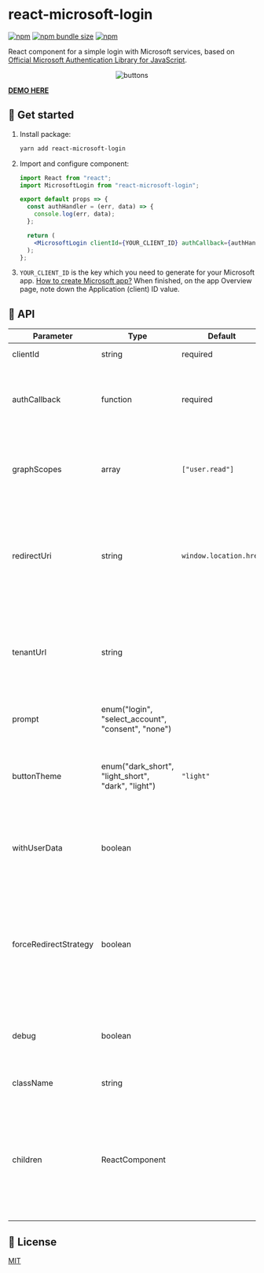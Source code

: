 # react-microsoft-login

[![npm](https://img.shields.io/npm/v/react-microsoft-login?logo=npm&cacheSeconds=1800)](https://www.npmjs.com/package/react-microsoft-login)
[![npm bundle size](https://img.shields.io/bundlephobia/minzip/react-microsoft-login?cacheSeconds=1800)](https://www.npmjs.com/package/react-microsoft-login)
[![npm](https://img.shields.io/npm/dt/react-microsoft-login?cacheSeconds=1800)](https://www.npmjs.com/package/react-microsoft-login)

React component for a simple login with Microsoft services, based on [Official Microsoft Authentication Library for JavaScript](https://github.com/AzureAD/microsoft-authentication-library-for-js).

<p align="center">
  <img src="https://user-images.githubusercontent.com/28801003/65941169-0cc1c000-e433-11e9-909d-bd97be8100b2.jpg" alt="buttons">
</p>

**[DEMO HERE](https://alexandrtovmach.github.io/react-microsoft-login/)**

## 🚀 Get started

1. Install package:
   ```sh
   yarn add react-microsoft-login
   ```
2. Import and configure component:

   ```jsx
   import React from "react";
   import MicrosoftLogin from "react-microsoft-login";

   export default props => {
     const authHandler = (err, data) => {
       console.log(err, data);
     };

     return (
       <MicrosoftLogin clientId={YOUR_CLIENT_ID} authCallback={authHandler} />
     );
   };
   ```

3. `YOUR_CLIENT_ID` is the key which you need to generate for your Microsoft app. [How to create Microsoft app?](https://docs.microsoft.com/en-us/azure/active-directory/develop/quickstart-v2-register-an-app) When finished, on the app Overview page, note down the Application (client) ID value.

## 📖 API

| Parameter             | Type                                               | Default                | Description                                                                                                                                                                                                           |
| --------------------- | -------------------------------------------------- | ---------------------- | --------------------------------------------------------------------------------------------------------------------------------------------------------------------------------------------------------------------- |
| clientId              | string                                             | required               | Application (client) ID                                                                                                                                                                                               |
| authCallback          | function                                           | required               | Callback function which takes two arguments `(error, authData)`                                                                                                                                                       |
| graphScopes           | array                                              | `["user.read"]`        | Array of Graph API permission names. [More about Graph API permissions](https://developer.microsoft.com/en-us/graph/docs/concepts/permissions_reference).                                                             |
| redirectUri           | string                                             | `window.location.href` | The redirect URI of the application, this should be same as the value in the application registration portal.                                                                                                         |
| tenantUrl             | string                                             |                        | A URL indicating a directory that MSAL can request tokens from. [More about MSAL tenant auth](https://github.com/AzureAD/microsoft-authentication-library-for-js/wiki/MSAL-basics).                                   |
| prompt                | enum("login", "select_account", "consent", "none") |                        | Specify custom [prompt behavior](https://docs.microsoft.com/en-us/azure/active-directory/develop/msal-js-prompt-behavior)                                                                                             |
| buttonTheme           | enum("dark_short", "light_short", "dark", "light") | `"light"`              | Theme for button style that based on [Official Microsoft brand design](https://docs.microsoft.com/en-us/azure/active-directory/develop/howto-add-branding-in-azure-ad-apps).                                          |
| withUserData          | boolean                                            |                        | Boolean flag to make an additional request to GraphAPI to get user data.                                                                                                                                              |
| forceRedirectStrategy | boolean                                            |                        | Boolean flag to force redirect login strategy for all browsers. This strategy used by default just for IE browsers to avoid issues.                                                                                   |
| debug                 | boolean                                            |                        | Boolean flag to enable detailed logs of authorization process.                                                                                                                                                        |
| className             | string                                             |                        | Additional class name string.                                                                                                                                                                                         |
| children              | ReactComponent                                     |                        | Alternative way to provide custom button element as a children prop instead of [Official Microsoft brand design](https://docs.microsoft.com/en-us/azure/active-directory/develop/howto-add-branding-in-azure-ad-apps) |

## 📝 License

[MIT](https://github.com/nishanths/license/blob/master/LICENSE)
